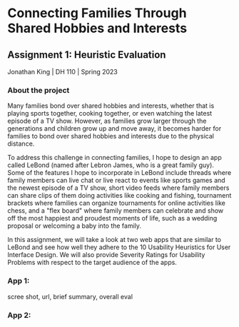 # Connecting Families Through Shared Hobbies and Interests

## Assignment 1: Heuristic Evaluation

Jonathan King | DH 110 | Spring 2023

### About the project

Many families bond over shared hobbies and interests, whether that is playing sports together, cooking together, or even watching the latest episode of a TV show. However, as families grow larger through the generations and children grow up and move away, it becomes harder for families to bond over shared hobbies and interests due to the physical distance. 

To address this challenge in connecting families, I hope to design an app called LeBond (named after Lebron James, who is a great family guy). Some of the features I hope to incorporate in LeBond include threads where family members can live chat or live react to events like sports games and the newest episode of a TV show, short video feeds where family members can share clips of them doing activities like cooking and fishing, tournament brackets where families can organize tournaments for online activities like chess, and a "flex board" where family members can celebrate and show off the most happiest and proudest moments of life, such as a wedding proposal or welcoming a baby into the family.

In this assignment, we will take a look at two web apps that are similar to LeBond and see how well they adhere to the 10 Usability Heuristics for User Interface Design. We will also provide Severity Ratings for Usability Problems with respect to the target audience of the apps. 

### App 1: 

scree shot, url, brief summary, overall eval



### App 2: 
